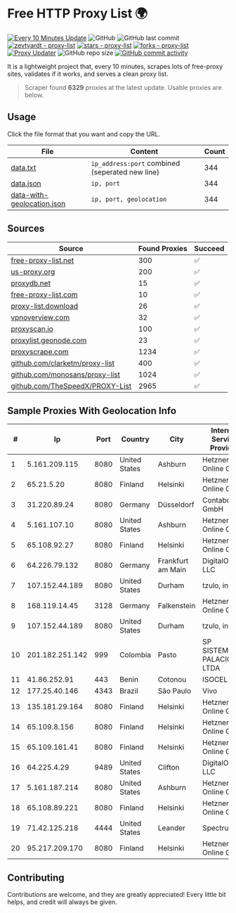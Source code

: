 
# Free HTTP Proxy List 🌍

[![Every 10 Minutes Update](https://github.com/mertguvencli/http-proxy-list/actions/workflows/main.yml/badge.svg?branch=main)](https://github.com/mertguvencli/http-proxy-list/actions/workflows/main.yml)
![GitHub](https://img.shields.io/github/license/mertguvencli/http-proxy-list)
![GitHub last commit](https://img.shields.io/github/last-commit/mertguvencli/http-proxy-list)
[![zevtyardt - proxy-list](https://img.shields.io/static/v1?label=zevtyardt&message=proxy-list&color=blue&logo=github)](https://github.com/zevtyardt/proxy-list "Go to GitHub repo")
[![stars - proxy-list](https://img.shields.io/github/stars/zevtyardt/proxy-list?style=social)](https://github.com/zevtyardt/proxy-list)
[![forks - proxy-list](https://img.shields.io/github/forks/zevtyardt/proxy-list?style=social)](https://github.com/zevtyardt/proxy-list)
[![Proxy Updater](https://github.com/zevtyardt/proxy-list/workflows/Proxy%20Updater/badge.svg)](https://github.com/zevtyardt/proxy-list/actions?query=workflow:"Proxy+Updater")
![GitHub repo size](https://img.shields.io/github/repo-size/zevtyardt/proxy-list)
[![GitHub commit activity](https://img.shields.io/github/commit-activity/m/zevtyardt/proxy-list?logo=commits)](https://github.com/zevtyardt/proxy-list/commits/main)

It is a lightweight project that, every 10 minutes, scrapes lots of free-proxy sites, validates if it works, and serves a clean proxy list.

> Scraper found **6329** proxies at the latest update. Usable proxies are below.

## Usage

Click the file format that you want and copy the URL.

|File|Content|Count|
|----|-------|-----|
|[data.txt](https://raw.githubusercontent.com/mertguvencli/http-proxy-list/main/proxy-list/data.txt)|`ip_address:port` combined (seperated new line)|344|
|[data.json](https://raw.githubusercontent.com/mertguvencli/http-proxy-list/main/proxy-list/data.json)|`ip, port`|344|
|[data-with-geolocation.json](https://raw.githubusercontent.com/mertguvencli/http-proxy-list/main/proxy-list/data-with-geolocation.json)|`ip, port, geolocation`|344|

## Sources

|Source|Found Proxies|Succeed|
|------|-------------|-------|
|[free-proxy-list.net](https://free-proxy-list.net)|300|✅|
|[us-proxy.org](https://www.us-proxy.org)|200|✅|
|[proxydb.net](http://proxydb.net)|15|✅|
|[free-proxy-list.com](https://free-proxy-list.com/?page=&port=&type%5B%5D=http&type%5B%5D=https&up_time=0&search=Search)|10|✅|
|[proxy-list.download](https://www.proxy-list.download/HTTP)|26|✅|
|[vpnoverview.com](https://vpnoverview.com/privacy/anonymous-browsing/free-proxy-servers)|32|✅|
|[proxyscan.io](https://www.proxyscan.io)|100|✅|
|[proxylist.geonode.com](https://proxylist.geonode.com/api/proxy-list?limit=300&page=1&sort_by=lastChecked&sort_type=desc&protocols=http,https)|23|✅|
|[proxyscrape.com](https://api.proxyscrape.com/v2/?request=displayproxies&protocol=http&timeout=10000&country=all&ssl=all&anonymity=all)|1234|✅|
|[github.com/clarketm/proxy-list](https://raw.githubusercontent.com/clarketm/proxy-list/master/proxy-list-raw.txt)|400|✅|
|[github.com/monosans/proxy-list](https://raw.githubusercontent.com/monosans/proxy-list/main/proxies/http.txt)|1024|✅|
|[github.com/TheSpeedX/PROXY-List](https://raw.githubusercontent.com/TheSpeedX/PROXY-List/master/http.txt)|2965|✅|


## Sample Proxies With Geolocation Info

|#|Ip|Port|Country|City|Internet Service Provider|
|-|--|----|-------|----|-------------------------|
|1|5.161.209.115|8080|United States|Ashburn|Hetzner Online GmbH|
|2|65.21.5.20|8080|Finland|Helsinki|Hetzner Online GmbH|
|3|31.220.89.24|8080|Germany|Düsseldorf|Contabo GmbH|
|4|5.161.107.10|8080|United States|Ashburn|Hetzner Online GmbH|
|5|65.108.92.27|8080|Finland|Helsinki|Hetzner Online GmbH|
|6|64.226.79.132|8080|Germany|Frankfurt am Main|DigitalOcean, LLC|
|7|107.152.44.189|8080|United States|Durham|tzulo, inc.|
|8|168.119.14.45|3128|Germany|Falkenstein|Hetzner Online GmbH|
|9|107.152.44.189|8080|United States|Durham|tzulo, inc.|
|10|201.182.251.142|999|Colombia|Pasto|SP SISTEMAS PALACIOS LTDA|
|11|41.86.252.91|443|Benin|Cotonou|ISOCEL SA|
|12|177.25.40.146|4343|Brazil|São Paulo|Vivo|
|13|135.181.29.164|8080|Finland|Helsinki|Hetzner Online GmbH|
|14|65.109.8.156|8080|Finland|Helsinki|Hetzner Online GmbH|
|15|65.109.161.41|8080|Finland|Helsinki|Hetzner Online GmbH|
|16|64.225.4.29|9489|United States|Clifton|DigitalOcean, LLC|
|17|5.161.187.214|8080|United States|Ashburn|Hetzner Online GmbH|
|18|65.108.89.221|8080|Finland|Helsinki|Hetzner Online GmbH|
|19|71.42.125.218|4444|United States|Leander|Spectrum|
|20|95.217.209.170|8080|Finland|Helsinki|Hetzner Online GmbH|



## Contributing

Contributions are welcome, and they are greatly appreciated! Every
little bit helps, and credit will always be given.

